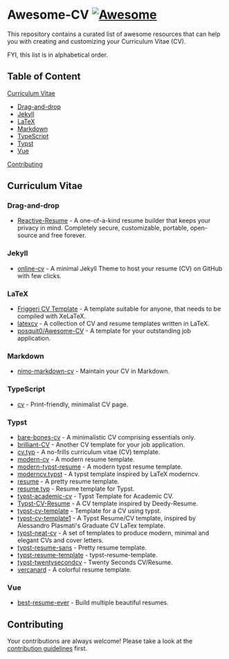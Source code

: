 # Awesome-CV [![Awesome](https://awesome.re/badge.svg)](https://awesome.re)

This repository contains a curated list of awesome resources that can help you with creating and customizing your Curriculum Vitae (CV).

FYI, this list is in alphabetical order.

## Table of Content

[Curriculum Vitae](#curriculum-vitae)
- [Drag-and-drop](#drag-and-drop)
- [Jekyll](#jekyll)
- [LaTeX](#latex)
- [Markdown](#markdown)
- [TypeScript](#typescript)
- [Typst](#typst)
- [Vue](#vue)

[Contributing](#contributing)

## Curriculum Vitae

### Drag-and-drop

- [Reactive-Resume](https://github.com/AmruthPillai/Reactive-Resume) - A one-of-a-kind resume builder that keeps your privacy in mind. Completely secure, customizable, portable, open-source and free forever.

### Jekyll

- [online-cv](https://github.com/sharu725/online-cv) - A minimal Jekyll Theme to host your resume (CV) on GitHub with few clicks.

### LaTeX

- [Friggeri CV Template](https://www.overleaf.com/latex/templates/friggeri-cv-template/hmnchbfmjgqh) - A template suitable for anyone, that needs to be compiled with XeLaTeX.
- [latexcv](https://github.com/jankapunkt/latexcv) - A collection of CV and resume templates written in LaTeX.
- [posquit0/Awesome-CV](https://github.com/posquit0/Awesome-CV) - A template for your outstanding job application.

### Markdown

- [nimo-markdown-cv](https://github.com/wodeni/nimo-markdown-cv) - Maintain your CV in Markdown.

### TypeScript

- [cv](https://github.com/BartoszJarocki/cv) - Print-friendly, minimalist CV page.

### Typst

- [bare-bones-cv](https://github.com/caffeinatedgaze/bare-bones-cv) - A minimalistic CV comprising essentials only.
- [brilliant-CV](https://github.com/mintyfrankie/brilliant-CV) - Another CV template for your job application.
- [cv.typ](https://github.com/jskherman/cv.typ) - A no-frills curriculum vitae (CV) template.
- [modern-cv](https://github.com/DeveloperPaul123/modern-cv) - A modern resume template.
- [modern-typst-resume](https://github.com/peterpf/modern-typst-resume) - A modern typst resume template.
- [moderncv.typst](https://github.com/giovanniberti/moderncv.typst) - A typst template inspired by LaTeX moderncv.
- [resume](https://github.com/hexWars/resume) - A pretty resume template.
- [resume.typ](https://github.com/wusyong/resume.typ) - Resume template for Typst.
- [typst-academic-cv](https://github.com/DawnEver/typst-academic-cv) - Typst Template for Academic CV.
- [Typst-CV-Resume](https://github.com/jxpeng98/Typst-CV-Resume) - A CV template inspired by Deedy-Resume.
- [typst-cv-template](https://github.com/JCGoran/typst-cv-template) - Template for a CV using typst.
- [typst-cv-template1](https://github.com/vaibhavjhawar/typst-cv-template1) - A Typst Resume/CV template, inspired by Alessandro Plasmati's Graduate CV LaTex template.
- [typst-neat-cv](https://github.com/UntimelyCreation/typst-neat-cv) - A set of templates to produce modern, minimal and elegant CVs and cover letters.
- [typst-resume-sans](https://github.com/mizlan/typst-resume-sans) - Pretty resume template.
- [typst-resume-template](https://github.com/bamboovir/typst-resume-template) - typst-resume-template.
- [typst-twentysecondcv](https://github.com/tomowang/typst-twentysecondcv) - Twenty Seconds CV/Resume.
- [vercanard](https://github.com/elegaanz/vercanard) - A colorful resume template.

### Vue

- [best-resume-ever](https://github.com/salomonelli/best-resume-ever) - Build multiple beautiful resumes.

## Contributing

Your contributions are always welcome! Please take a look at the [contribution guidelines](CONTRIBUTING.md) first.
